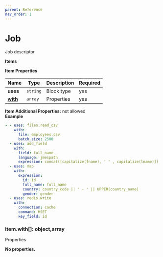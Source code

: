 ```yaml
---
parent: Reference
nav_order: 1
---
```


# Job

Job descriptor


**Items**

**Item Properties**

|Name|Type|Description|Required|
|----|----|-----------|--------|
|**uses**|`string`|Block type<br/>|yes|
|[**with**](#itemwith)|`array`|Properties<br/>|yes|

**Item Additional Properties:** not allowed  
**Example**

```yaml
- - uses: files.read_csv
    with:
      file: employees.csv
      batch_size: 2500
  - uses: add_field
    with:
      field: full_name
      language: jmespath
      expression: concat([capitalize(fname), ' ' , capitalize(lname)])
  - uses: map
    with:
      expression:
        id: id
        full_name: full_name
        country: country_code || ' - ' || UPPER(country_name)
        gender: gender
  - uses: redis.write
    with:
      connection: cache
      command: HSET
      key_field: id

```

<a name="itemwith"></a>
### item\.with\[\]: object,array

Properties


**No properties.**


